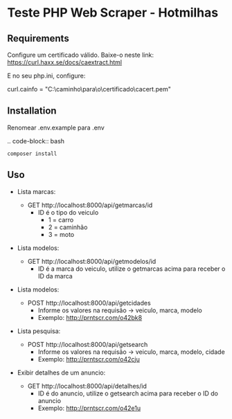 Teste PHP Web Scraper - Hotmilhas
================================

Requirements
------------
Configure um certificado válido. 
Baixe-o neste link: https://curl.haxx.se/docs/caextract.html

E no seu php.ini, configure:

curl.cainfo = "C:\caminho\para\o\certificado\cacert.pem"

Installation
------------

Renomear .env.example para .env

.. code-block:: bash

    composer install

Uso
-----
* Lista marcas:
    * GET http://localhost:8000/api/getmarcas/id
        * ID é o tipo do veiculo 
            * 1 = carro
            * 2 = caminhão
            * 3 = moto

* Lista modelos:
    * GET http://localhost:8000/api/getmodelos/id
        * ID é a marca do veiculo, utilize o getmarcas acima para receber o ID da marca

* Lista modelos:
    * POST http://localhost:8000/api/getcidades
        * Informe os valores na requisão -> veiculo, marca, modelo
        * Exemplo: http://prntscr.com/o42bk8

* Lista pesquisa:
    * POST http://localhost:8000/api/getsearch
        * Informe os valores na requisão -> veiculo, marca, modelo, cidade
        * Exemplo: http://prntscr.com/o42cju

* Exibir detalhes de um anuncio:
    * GET http://localhost:8000/api/detalhes/id
        * ID é do anuncio, utilize o getsearch acima para receber o ID do anuncio
        * Exemplo: http://prntscr.com/o42e1u
